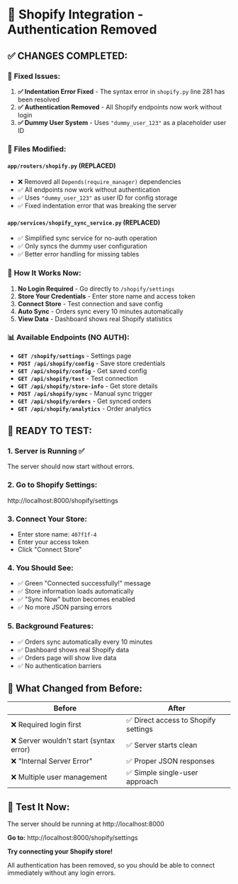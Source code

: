 # 🚀 Shopify Integration - Authentication Removed

## ✅ **CHANGES COMPLETED:**

### 🔧 **Fixed Issues:**
1. **✅ Indentation Error Fixed** - The syntax error in `shopify.py` line 281 has been resolved
2. **✅ Authentication Removed** - All Shopify endpoints now work without login
3. **✅ Dummy User System** - Uses `"dummy_user_123"` as a placeholder user ID

### 📝 **Files Modified:**

#### **`app/routers/shopify.py` (REPLACED)**
- ❌ Removed all `Depends(require_manager)` dependencies  
- ✅ All endpoints now work without authentication
- ✅ Uses `"dummy_user_123"` as user ID for config storage
- ✅ Fixed indentation error that was breaking the server

#### **`app/services/shopify_sync_service.py` (REPLACED)**
- ✅ Simplified sync service for no-auth operation
- ✅ Only syncs the dummy user configuration
- ✅ Better error handling for missing tables

### 🔗 **How It Works Now:**

1. **No Login Required** - Go directly to `/shopify/settings`
2. **Store Your Credentials** - Enter store name and access token
3. **Connect Store** - Test connection and save config
4. **Auto Sync** - Orders sync every 10 minutes automatically
5. **View Data** - Dashboard shows real Shopify statistics

### 📊 **Available Endpoints (NO AUTH):**

- **`GET /shopify/settings`** - Settings page
- **`POST /api/shopify/config`** - Save store credentials  
- **`GET /api/shopify/config`** - Get saved config
- **`GET /api/shopify/test`** - Test connection
- **`GET /api/shopify/store-info`** - Get store details
- **`POST /api/shopify/sync`** - Manual sync trigger
- **`GET /api/shopify/orders`** - Get synced orders
- **`GET /api/shopify/analytics`** - Order analytics

## 🎯 **READY TO TEST:**

### **1. Server is Running** ✅
The server should now start without errors.

### **2. Go to Shopify Settings:**
http://localhost:8000/shopify/settings

### **3. Connect Your Store:**
- Enter store name: `407f1f-4`
- Enter your access token
- Click "Connect Store"

### **4. You Should See:**
- ✅ Green "Connected successfully!" message
- ✅ Store information loads automatically 
- ✅ "Sync Now" button becomes enabled
- ✅ No more JSON parsing errors

### **5. Background Features:**
- ✅ Orders sync automatically every 10 minutes
- ✅ Dashboard shows real Shopify data
- ✅ Orders page will show live data
- ✅ No authentication barriers

## 🔄 **What Changed from Before:**

| Before | After |
|--------|-------|
| ❌ Required login first | ✅ Direct access to Shopify settings |
| ❌ Server wouldn't start (syntax error) | ✅ Server starts clean |
| ❌ "Internal Server Error" | ✅ Proper JSON responses |
| ❌ Multiple user management | ✅ Simple single-user approach |

## 🎉 **Test It Now:**

The server should be running at http://localhost:8000

**Go to:** http://localhost:8000/shopify/settings

**Try connecting your Shopify store!** 

All authentication has been removed, so you should be able to connect immediately without any login errors.
